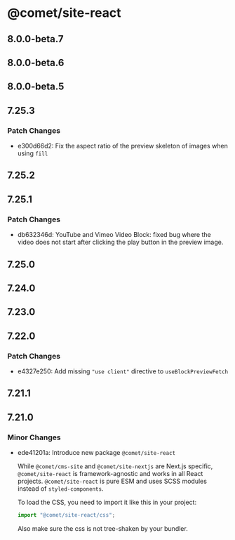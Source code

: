 # @comet/site-react

## 8.0.0-beta.7

## 8.0.0-beta.6

## 8.0.0-beta.5

## 7.25.3

### Patch Changes

- e300d66d2: Fix the aspect ratio of the preview skeleton of images when using `fill`

## 7.25.2

## 7.25.1

### Patch Changes

- db632346d: YouTube and Vimeo Video Block: fixed bug where the video does not start after clicking the play button in the preview image.

## 7.25.0

## 7.24.0

## 7.23.0

## 7.22.0

### Patch Changes

- e4327e250: Add missing `"use client"` directive to `useBlockPreviewFetch`

## 7.21.1

## 7.21.0

### Minor Changes

- ede41201a: Introduce new package `@comet/site-react`

    While `@comet/cms-site` and `@comet/site-nextjs` are Next.js specific, `@comet/site-react` is framework-agnostic and works in all React projects.
    `@comet/site-react` is pure ESM and uses SCSS modules instead of `styled-components`.

    To load the CSS, you need to import it like this in your project:

    ```ts
    import "@comet/site-react/css";
    ```

    Also make sure the css is not tree-shaken by your bundler.
